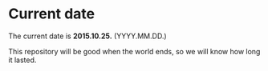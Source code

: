 # Current date

The current date is **2015.10.25.** (YYYY.MM.DD.)

This repository will be good when the world ends, so we will know how long it lasted.